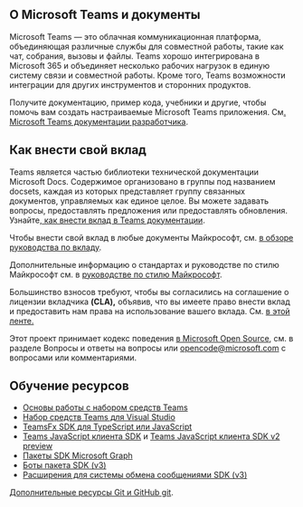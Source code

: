 ## <a name="about-microsoft-teams-and-the-docs"></a>О Microsoft Teams и документы

Microsoft Teams — это облачная коммуникационная платформа, объединяющая различные службы для совместной работы, такие как чат, собрания, вызовы и файлы. Teams хорошо интегрирована в Microsoft 365 и объединяет несколько рабочих нагрузок в единую систему связи и совместной работы. Кроме того, Teams возможности интеграции для других инструментов и сторонних продуктов.

Получите документацию, пример кода, учебники и другие, чтобы помочь вам создать настраиваемые Microsoft Teams приложения. См[. Microsoft Teams документации разработчика](https://docs.microsoft.com/microsoftteams/platform/mstdd-landing/).

## <a name="how-to-contribute"></a>Как внести свой вклад

Teams является частью библиотеки технической документации Microsoft Docs. Содержимое организовано в группы под названием docsets, каждая из которых представляет группу связанных документов, управляемых как единое целое. Вы можете задавать вопросы, предоставлять предложения или предоставлять обновления. Узнайте[, как внести вклад в Teams документации](https://docs.microsoft.com/microsoftteams/platform/resources/teams-contributor-reference/).

Чтобы внести свой вклад в любые документы Майкрософт, см. [в обзоре руководства по вкладу](https://docs.microsoft.com/contribute/).

Дополнительные информацию о стандартах и руководстве по стилю Майкрософт см. в [руководстве по стилю Майкрософт](https://docs.microsoft.com/style-guide/welcome/).

Большинство взносов требуют, чтобы вы согласились на соглашение о лицензии вкладчика **(CLA),** объявив, что вы имеете право внести вклад и предоставить нам права на использование вашего вклада. См. [в этой ленте.](https://cla.microsoft.com/)

Этот проект принимает кодекс поведения [в Microsoft Open Source](https://opensource.microsoft.com/codeofconduct/), см. в [](https://opensource.microsoft.com/codeofconduct/faq/) разделе Вопросы и ответы на вопросы или [](mailto:opencode@microsoft.com) opencode@microsoft.com с вопросами или комментариями.

## <a name="learning-resources"></a>Обучение ресурсов

* [Основы работы с набором средств Teams](https://docs.microsoft.com/microsoftteams/platform/toolkit/teams-toolkit-fundamentals/)
* [Набор средств Teams для Visual Studio](https://docs.microsoft.com/microsoftteams/platform/toolkit/visual-studio-overview/)
* [TeamsFx SDK для TypeScript или JavaScript](https://docs.microsoft.com/microsoftteams/platform/toolkit/teamsfx-sdk/)
* [Teams JavaScript клиента SDK](https://docs.microsoft.com/microsoftteams/platform/tabs/how-to/using-teams-client-sdk/) и [Teams JavaScript клиента SDK v2 preview](https://docs.microsoft.com/microsoftteams/platform/m365-apps/using-teams-client-sdk-preview?tabs=manifest-teams-toolkit%2Cjavascript/)
* [Пакеты SDK Microsoft Graph](https://docs.microsoft.com/graph/sdks/sdks-overview/)
* [Боты пакета SDK (v3)](https://docs.microsoft.com/microsoftteams/platform/resources/bot-v3/bots-overview/)
* [Расширения для системы обмена сообщениями SDK (v3)](https://docs.microsoft.com/microsoftteams/platform/resources/messaging-extension-v3/messaging-extensions-overview/)

[Дополнительные ресурсы Git и GitHub git](https://docs.microsoft.com/contribute/additional-resources).
